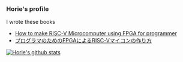 ### Horie's profile

I wrote these books

* [How to make RISC-V Microcomputer using FPGA for programmer](https://www.amazon.com/dp/4802098294/)
* [プログラマのためのFPGAによるRISC-Vマイコンの作り方 ](https://amzn.to/3mAlVMx)

[![Horie's github stats](https://github-readme-stats.vercel.app/api?username=horie-t)](https://github.com/anuraghazra/github-readme-stats)
